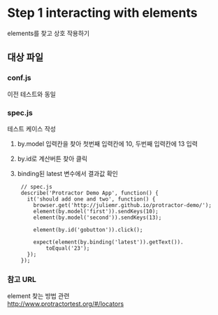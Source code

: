 # Step 1 interacting with elements

elements를 찾고 상호 작용하기

## 대상 파일
### conf.js
이전 테스트와 동일

### spec.js
테스트 케이스 작성
1. by.model 입력칸을 찾아 첫번째 입력칸에 10, 두번째 입력칸에 13 입력
2. by.id로 계산버튼 찾아 클릭
3. binding된 latest 변수에서 결과값 확인

        // spec.js
        describe('Protractor Demo App', function() {
          it('should add one and two', function() {
            browser.get('http://juliemr.github.io/protractor-demo/');
            element(by.model('first')).sendKeys(10);
            element(by.model('second')).sendKeys(13);
        
            element(by.id('gobutton')).click();
        
            expect(element(by.binding('latest')).getText()).
                toEqual('23');
          });
        });

### 참고 URL
element 찾는 방법 관련  
http://www.protractortest.org/#/locators